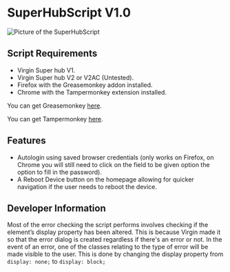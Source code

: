 # SuperHubScript V1.0

![Picture of the SuperHubScript]( https://i.imgur.com/GkrVF2V.png)

## Script Requirements
* Virgin Super hub V1.
* Virgin Super hub V2 or V2AC (Untested).
* Firefox with the Greasemonkey addon installed.
* Chrome with the Tampermonkey extension installed.

You can get Greasemonkey [here](https://addons.mozilla.org/en-GB/firefox/addon/greasemonkey/).

You can get Tampermonkey [here](https://chrome.google.com/webstore/detail/tampermonkey/dhdgffkkebhmkfjojejmpbldmpobfkfo).

## Features
* Autologin using saved browser credentials (only works on Firefox, on Chrome you will still need to click on the field to be given option the option to fill in the password).
* A Reboot Device button on the homepage allowing for quicker navigation if the user needs to reboot the device.

## Developer Information
Most of the error checking the script performs involves checking if the element’s display property has been altered. This is because Virgin made it so that the error dialog is created regardless if there's an error or not. In the event of an error, one of the classes relating to the type of error will be made visible to the user. This is done by changing the display property from `display: none;` to `display: block;`
